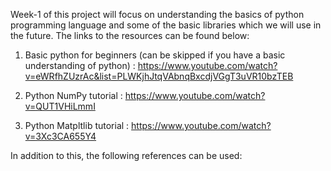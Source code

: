 Week-1 of this project will focus on understanding the basics of python programming language and some of the basic libraries which we will use in the future. The links to the resources can be found below:

1) Basic python for beginners (can be skipped if you have a basic understanding of python) : https://www.youtube.com/watch?v=eWRfhZUzrAc&list=PLWKjhJtqVAbnqBxcdjVGgT3uVR10bzTEB

2) Python NumPy tutorial : https://www.youtube.com/watch?v=QUT1VHiLmmI

3) Python Matpltlib tutorial : https://www.youtube.com/watch?v=3Xc3CA655Y4

In addition to this, the following references can be used:

